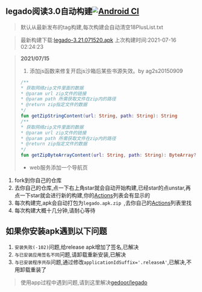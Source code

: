 ## legado阅读3.0自动构建[![Android CI](https://github.com/10bits/gedoor-Build/workflows/Android%20CI/badge.svg)](https://github.com/10bits/gedoor-Build/actions)

> 默认从最新发布的tag构建,每次构建会自动清空18PlusList.txt

> 最新构建下载:[legado-3.21.071520.apk](https://github.com/rainard/gedoor-Build/releases/download/legado-3.21.071520/legado-3.21.071520.apk) 上次构建时间:2021-07-16 02:24:23
<!--start-->
> **2021/07/15**
> 1. 添加js函数来修复开启js沙箱后某些书源失效。by ag2s20150909
> ```kotlin
> /**
> * 获取网络zip文件里面的数据
> * @param url zip文件的链接
> * @param path 所需获取文件在zip内的路径
> * @return zip指定文件的数据
> */
> fun getZipStringContent(url: String, path: String): String
> /**
> * 获取网络zip文件里面的数据
> * @param url zip文件的链接
> * @param path 所需获取文件在zip内的路径
> * @return zip指定文件的数据
> */
> fun getZipByteArrayContent(url: String, path: String): ByteArray?
> ```
> * web服务添加一个导航页
<!--end-->
  
1. fork到你自己的仓库
2. 去你自己的仓库,点一下右上角star就会自动开始构建,已经star的点unstar,再点一下star就会进行新的构建,你的[Actions](https://github.com/10bits/gedoor-Build/actions)列表会有显示的
3. 每次构建完,apk会自动打包为`legado.apk.zip
`,去你自己的[Actions](https://github.com/10bits/gedoor-Build/actions)列表里找
4. 每次构建大概十几分钟,请耐心等待

## 如果你安装apk遇到以下问题

1. `安装失败(-102)`问题,给release apk增加了签名,已解决
2. `与已安装应用签名不同`问题,请卸载重新安装,已解决
3. `与已安装程序共存`问题,通过修改`applicationIdSuffix='.releaseA'`,已解决,不用卸载重装了
> 使用app过程中遇到问题,请到这里解决[gedoor/legado](https://github.com/gedoor/legado/issues)

